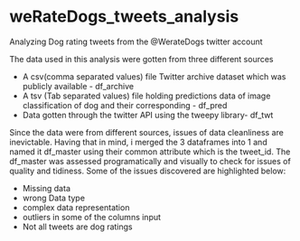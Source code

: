 # weRateDogs_tweets_analysis
Analyzing Dog rating tweets from the @WerateDogs twitter account

The data used in this analysis were gotten from three different sources

- A csv(comma separated values) file Twitter archive dataset which was publicly available - df_archive  
- A tsv (Tab separated values) file holding predictions data of image classification of dog and their corresponding - df_pred 
- Data gotten through the twitter API using the tweepy library- df_twt  
 
Since the data were from different sources, issues of data cleanliness are inevictable. Having that in mind, i merged the 3 dataframes into 1 and named it df_master using their common attribute which is the tweet_id. The df_master was assessed programatically and visually to check for issues of quality and tidiness. Some of the issues discovered are highlighted below:

- Missing data
- wrong Data type
- complex data representation
- outliers in some of the columns input
- Not all tweets are dog ratings  
